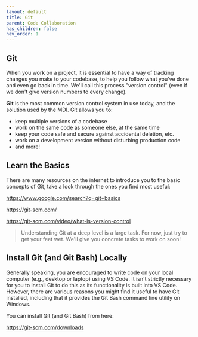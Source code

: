 ```yaml
---
layout: default
title: Git
parent: Code Collaboration
has_children: false
nav_order: 1
---
```


## Git

When you work on a project, it is essential to have a way
of tracking changes you make to your codebase, to help you follow
what you've done and even go back in time. We'll call this process
"version control" (even if we don't give version numbers to every change).

**Git** is the most common version control system in use today, and the
solution used by the MDI. Git allows you to:

- keep multiple versions of a codebase
- work on the same code as someone else, at the same time
- keep your code safe and secure against accidental deletion, etc.
- work on a development version without disturbing production code
- and more!

## Learn the Basics

There are many resources on the internet to introduce you to the basic
concepts of Git, take a look through the ones you find most useful:

<https://www.google.com/search?q=git+basics>

<https://git-scm.com/>

<https://git-scm.com/video/what-is-version-control>

> Understanding Git at a deep level is a large task. 
> For now, just try to get your feet wet. 
> We'll give you concrete tasks to work on soon! 

## Install Git (and Git Bash) Locally

Generally speaking, you are encouraged to write code on your 
local computer (e.g., desktop or laptop) using VS Code. It isn't 
strictly necessary for you to install Git
to do this as its functionality is built into VS Code. However,
there are various reasons you might find it useful to have Git installed,
including that it provides the Git Bash command line utility on Windows.

You can install Git (and Git Bash) from here:

<https://git-scm.com/downloads>
